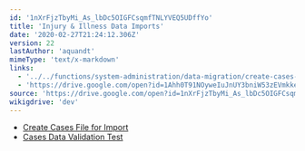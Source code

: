 ```yaml
---
id: '1nXrFjzTbyMi_As_lbDc5OIGFCsqmfTNLYVEQ5UDffYo'
title: 'Injury & Illness Data Imports'
date: '2020-02-27T21:24:12.306Z'
version: 22
lastAuthor: 'aquandt'
mimeType: 'text/x-markdown'
links:
  - '../../functions/system-administration/data-migration/create-cases-file-for-import.md'
  - 'https://drive.google.com/open?id=1Ahh0T91NOyweIuJnUY3bniW53zEVmkkeIQwH5ul-TlI'
source: 'https://drive.google.com/open?id=1nXrFjzTbyMi_As_lbDc5OIGFCsqmfTNLYVEQ5UDffYo'
wikigdrive: 'dev'
---
```












* [Create Cases File for Import](../../functions/system-administration/data-migration/create-cases-file-for-import.md)
* [Cases Data Validation Test](https://drive.google.com/open?id=1Ahh0T91NOyweIuJnUY3bniW53zEVmkkeIQwH5ul-TlI)
